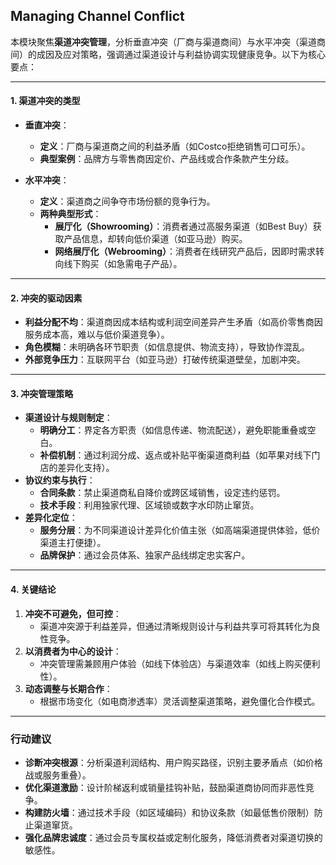 ## Managing Channel Conflict

本模块聚焦**渠道冲突管理**，分析垂直冲突（厂商与渠道商间）与水平冲突（渠道商间）的成因及应对策略，强调通过渠道设计与利益协调实现健康竞争。以下为核心要点：

---

#### **1. 渠道冲突的类型**  
- **垂直冲突**：  
  - **定义**：厂商与渠道商之间的利益矛盾（如Costco拒绝销售可口可乐）。  
  - **典型案例**：品牌方与零售商因定价、产品线或合作条款产生分歧。  

- **水平冲突**：  
  - **定义**：渠道商之间争夺市场份额的竞争行为。  
  - **两种典型形式**：  
    - **展厅化（Showrooming）**：消费者通过高服务渠道（如Best Buy）获取产品信息，却转向低价渠道（如亚马逊）购买。  
    - **网络展厅化（Webrooming）**：消费者在线研究产品后，因即时需求转向线下购买（如急需电子产品）。  

---

#### **2. 冲突的驱动因素**  
- **利益分配不均**：渠道商因成本结构或利润空间差异产生矛盾（如高价零售商因服务成本高，难以与低价渠道竞争）。  
- **角色模糊**：未明确各环节职责（如信息提供、物流支持），导致协作混乱。  
- **外部竞争压力**：互联网平台（如亚马逊）打破传统渠道壁垒，加剧冲突。  

---

#### **3. 冲突管理策略**  
- **渠道设计与规则制定**：  
  - **明确分工**：界定各方职责（如信息传递、物流配送），避免职能重叠或空白。  
  - **补偿机制**：通过利润分成、返点或补贴平衡渠道商利益（如苹果对线下门店的差异化支持）。  
- **协议约束与执行**：  
  - **合同条款**：禁止渠道商私自降价或跨区域销售，设定违约惩罚。  
  - **技术手段**：利用独家代理、区域锁或数字水印防止窜货。  
- **差异化定位**：  
  - **服务分层**：为不同渠道设计差异化价值主张（如高端渠道提供体验，低价渠道主打便捷）。  
  - **品牌保护**：通过会员体系、独家产品线绑定忠实客户。  

---

#### **4. 关键结论**  
1. **冲突不可避免，但可控**：  
   - 渠道冲突源于利益差异，但通过清晰规则设计与利益共享可将其转化为良性竞争。  
2. **以消费者为中心的设计**：  
   - 冲突管理需兼顾用户体验（如线下体验店）与渠道效率（如线上购买便利性）。  
3. **动态调整与长期合作**：  
   - 根据市场变化（如电商渗透率）灵活调整渠道策略，避免僵化合作模式。  

---

### **行动建议**  
- **诊断冲突根源**：分析渠道利润结构、用户购买路径，识别主要矛盾点（如价格战或服务重叠）。  
- **优化渠道激励**：设计阶梯返利或销量挂钩补贴，鼓励渠道商协同而非恶性竞争。  
- **构建防火墙**：通过技术手段（如区域编码）和协议条款（如最低售价限制）防止渠道窜货。  
- **强化品牌忠诚度**：通过会员专属权益或定制化服务，降低消费者对渠道切换的敏感性。